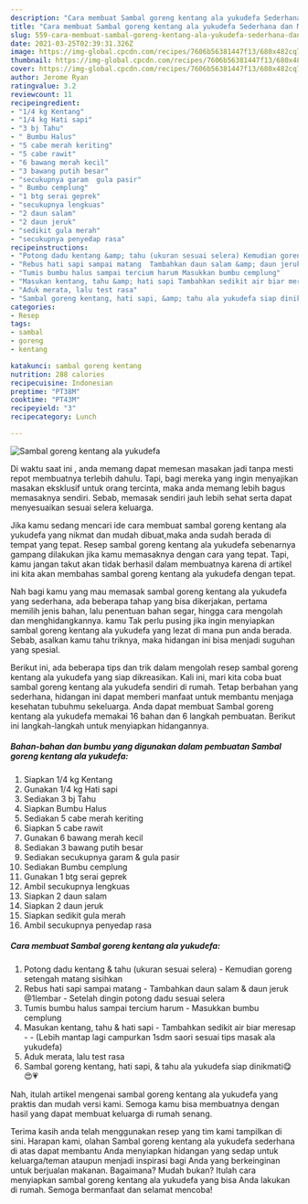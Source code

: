 ```yaml
---
description: "Cara membuat Sambal goreng kentang ala yukudefa Sederhana dan Mudah Dibuat"
title: "Cara membuat Sambal goreng kentang ala yukudefa Sederhana dan Mudah Dibuat"
slug: 559-cara-membuat-sambal-goreng-kentang-ala-yukudefa-sederhana-dan-mudah-dibuat
date: 2021-03-25T02:39:31.326Z
image: https://img-global.cpcdn.com/recipes/7606b56381447f13/680x482cq70/sambal-goreng-kentang-ala-yukudefa-foto-resep-utama.jpg
thumbnail: https://img-global.cpcdn.com/recipes/7606b56381447f13/680x482cq70/sambal-goreng-kentang-ala-yukudefa-foto-resep-utama.jpg
cover: https://img-global.cpcdn.com/recipes/7606b56381447f13/680x482cq70/sambal-goreng-kentang-ala-yukudefa-foto-resep-utama.jpg
author: Jerome Ryan
ratingvalue: 3.2
reviewcount: 11
recipeingredient:
- "1/4 kg Kentang"
- "1/4 kg Hati sapi"
- "3 bj Tahu"
- " Bumbu Halus"
- "5 cabe merah keriting"
- "5 cabe rawit"
- "6 bawang merah kecil"
- "3 bawang putih besar"
- "secukupnya garam  gula pasir"
- " Bumbu cemplung"
- "1 btg serai geprek"
- "secukupnya lengkuas"
- "2 daun salam"
- "2 daun jeruk"
- "sedikit gula merah"
- "secukupnya penyedap rasa"
recipeinstructions:
- "Potong dadu kentang &amp; tahu (ukuran sesuai selera) Kemudian goreng setengah matang sisihkan"
- "Rebus hati sapi sampai matang  Tambahkan daun salam &amp; daun jeruk @1lembar Setelah dingin potong dadu sesuai selera"
- "Tumis bumbu halus sampai tercium harum Masukkan bumbu cemplung"
- "Masukan kentang, tahu &amp; hati sapi Tambahkan sedikit air biar meresap  (Lebih mantap lagi campurkan 1sdm saori sesuai tips masak ala yukudefa)"
- "Aduk merata, lalu test rasa"
- "Sambal goreng kentang, hati sapi, &amp; tahu ala yukudefa siap dinikmati😋😍💗"
categories:
- Resep
tags:
- sambal
- goreng
- kentang

katakunci: sambal goreng kentang 
nutrition: 288 calories
recipecuisine: Indonesian
preptime: "PT38M"
cooktime: "PT43M"
recipeyield: "3"
recipecategory: Lunch

---
```



![Sambal goreng kentang ala yukudefa](https://img-global.cpcdn.com/recipes/7606b56381447f13/680x482cq70/sambal-goreng-kentang-ala-yukudefa-foto-resep-utama.jpg)

Di waktu  saat ini , anda memang dapat memesan masakan jadi tanpa mesti repot membuatnya terlebih dahulu. Tapi, bagi mereka yang ingin menyajikan masakan eksklusif untuk orang tercinta, maka anda memang lebih bagus memasaknya sendiri. Sebab, memasak sendiri jauh lebih sehat serta dapat menyesuaikan sesuai selera keluarga.

Jika kamu sedang mencari ide cara membuat sambal goreng kentang ala yukudefa yang nikmat dan mudah dibuat,maka anda sudah berada di tempat yang tepat. Resep sambal goreng kentang ala yukudefa  sebenarnya gampang dilakukan jika kamu memasaknya dengan cara yang tepat. Tapi, kamu jangan takut akan tidak berhasil dalam membuatnya 
karena di artikel ini kita akan membahas sambal goreng kentang ala yukudefa dengan tepat.  



Nah bagi kamu yang mau memasak sambal goreng kentang ala yukudefa yang sederhana, ada beberapa tahap yang bisa dikerjakan, pertama memilih jenis bahan, lalu penentuan bahan segar, hingga cara mengolah dan menghidangkannya. kamu Tak perlu pusing jika ingin menyiapkan sambal goreng kentang ala yukudefa yang lezat di mana pun anda berada. Sebab, asalkan kamu  tahu triknya, maka hidangan ini bisa menjadi suguhan yang spesial.

Berikut ini, ada beberapa tips dan trik dalam mengolah resep sambal goreng kentang ala yukudefa yang siap dikreasikan. Kali ini, mari kita coba buat sambal goreng kentang ala yukudefa sendiri di rumah. Tetap berbahan yang sederhana, hidangan ini dapat memberi manfaat untuk membantu menjaga kesehatan tubuhmu sekeluarga. Anda dapat membuat Sambal goreng kentang ala yukudefa memakai 16 bahan dan 6 langkah pembuatan. Berikut ini langkah-langkah untuk menyiapkan hidangannya.

<!--inarticleads1-->

##### Bahan-bahan dan bumbu yang digunakan dalam pembuatan Sambal goreng kentang ala yukudefa:

1. Siapkan 1/4 kg Kentang
1. Gunakan 1/4 kg Hati sapi
1. Sediakan 3 bj Tahu
1. Siapkan  Bumbu Halus
1. Sediakan 5 cabe merah keriting
1. Siapkan 5 cabe rawit
1. Gunakan 6 bawang merah kecil
1. Sediakan 3 bawang putih besar
1. Sediakan secukupnya garam &amp; gula pasir
1. Sediakan  Bumbu cemplung
1. Gunakan 1 btg serai geprek
1. Ambil secukupnya lengkuas
1. Siapkan 2 daun salam
1. Siapkan 2 daun jeruk
1. Siapkan sedikit gula merah
1. Ambil secukupnya penyedap rasa




<!--inarticleads2-->

##### Cara membuat Sambal goreng kentang ala yukudefa:

1. Potong dadu kentang &amp; tahu (ukuran sesuai selera) - Kemudian goreng setengah matang sisihkan
1. Rebus hati sapi sampai matang  - Tambahkan daun salam &amp; daun jeruk @1lembar - Setelah dingin potong dadu sesuai selera
1. Tumis bumbu halus sampai tercium harum - Masukkan bumbu cemplung
1. Masukan kentang, tahu &amp; hati sapi - Tambahkan sedikit air biar meresap -  - (Lebih mantap lagi campurkan 1sdm saori sesuai tips masak ala yukudefa)
1. Aduk merata, lalu test rasa
1. Sambal goreng kentang, hati sapi, &amp; tahu ala yukudefa siap dinikmati😋😍💗




Nah, itulah artikel mengenai  sambal goreng kentang ala yukudefa  yang praktis dan mudah versi kami. Semoga kamu bisa membuatnya dengan hasil yang dapat membuat keluarga di rumah senang. 

Terima kasih anda telah menggunakan resep yang tim kami tampilkan di sini. Harapan kami, olahan  Sambal goreng kentang ala yukudefa sederhana di atas dapat membantu Anda menyiapkan hidangan yang sedap untuk keluarga/teman ataupun menjadi inspirasi bagi Anda yang berkeinginan untuk berjualan makanan. Bagaimana? Mudah bukan? Itulah cara menyiapkan sambal goreng kentang ala yukudefa yang bisa Anda lakukan di rumah. Semoga bermanfaat dan selamat mencoba!

